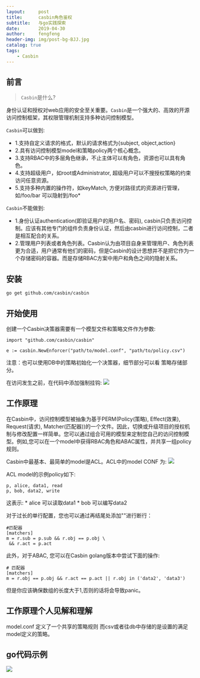```yaml
---
layout:     post
title:      casbin角色鉴权
subtitle:   与go实践探索
date:       2019-04-30
author:     fengfeng
header-img: img/post-bg-BJJ.jpg
catalog: true
tags:
    - Casbin
---
```


## 前言
>`Casbin`是什么?

身份认证和授权对web应用的安全至关重要。`Casbin`是一个强大的、高效的开源访问控制框架，其权限管理机制支持多种访问控制模型。

`Casbin`可以做到:

* 1.支持自定义请求的格式，默认的请求格式为{subject, object,action}
* 2.具有访问控制模型model和策略policy两个核心概念。
* 3.支持RBAC中的多层角色继承，不止主体可以有角色，资源也可以具有角色。
* 4.支持超级用户，如root或Administrator, 超级用户可以不搜授权策略的约束访问任意资源。
* 5.支持多种内置的操作符，如keyMatch, 方便对路径式的资源进行管理，如/foo/bar 可以隐射到/foo*

`Casbin`不能做到:
* 1.身份认证authentication(即验证用户的用户名、密码), casbin只负责访问控制。应该有其他专门的组件负责身份认证，然后由casbin进行访问控制，二者是相互配合的关系。
* 2.管理用户列表或者角色列表。Casbin认为由项目自身来管理用户、角色列表更为合适，用户通常有他们的密码，但是Casbin的设计思想并不是把它作为一个存储密码的容器。而是存储RBAC方案中用户和角色之间的隐射关系。


## 安装
```bash
go get github.com/casbin/casbin
```

## 开始使用
创建一个Casbin决策器需要有一个模型文件和策略文件作为参数:
```golang
import "github.com/casbin/casbin"

e := casbin.NewEnforcer("path/to/model.conf", "path/to/policy.csv")
```
注意：也可以使用DB中的策略初始化一个决策器，细节部分可以看 策略存储部分。

在访问发生之前，在代码中添加强制挂钩:
![](https://tva1.sinaimg.cn/large/007S8ZIlgy1ggjn1ke394j30po0kcdj7.jpg)

## 工作原理

在Casbin中，访问控制模型被抽象为基于PERM(Policy(策略), Effect(效果), Request(请求), Matcher(匹配器))的一个文件。因此，切换或升级项目的授权机制与修改配置一样简单。您可以通过组合可用的模型来定制您自己的访问控制模型。例如,您可以在一个model中获得RBAC角色和ABAC属性，并共享一组policy规则。

Casbin中最基本、最简单的model是ACL。ACL中的model CONF 为:
![](https://tva1.sinaimg.cn/large/007S8ZIlgy1ggjmsoyn83j30zi0rcwim.jpg)

ACL model的示例policy如下:
```
p, alice, data1, read
p, bob, data2, write
```

这表示:
    * alice 可以读取data1
    * bob 可以编写data2

对于过长的单行配置，您也可以通过再结尾处添加"\"进行断行：
```
#匹配器
[matchers]
m = r.sub = p.sub && r.obj == p.obj \
 && r.act = p.act
```

此外，对于ABAC, 您可以在Casbin golang版本中尝试下面的操作:
```
# 匹配器
[matchers]
m = r.obj == p.obj && r.act == p.act || r.obj in ('data2', 'data3')
```

但是你应该确保数组的长度大于1,否则的话将会导致panic。

## 工作原理个人见解和理解
model.conf 定义了一个共享的策略规则 而csv或者往db中存储的是设置的满足model定义的策略。

## go代码示例
![](https://tva1.sinaimg.cn/large/007S8ZIlgy1ggjszxagn6j30u04b2u0x.jpg)